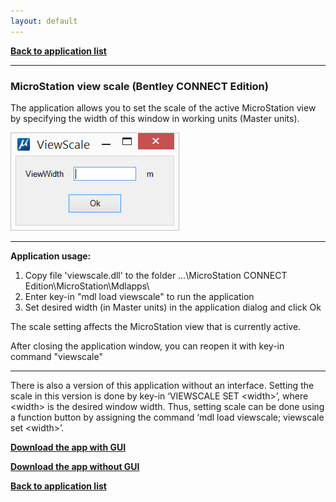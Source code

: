 ```yaml
---
layout: default
---
```


[**Back to application list**](../)

---

### MicroStation view scale (Bentley CONNECT Edition)

The application allows you to set the scale of the active MicroStation view by specifying the width of this window in working units (Master units).

![](./images/viewscale.jpg)

---

**Application usage:**

1.	Copy file 'viewscale.dll' to the folder …\MicroStation CONNECT Edition\MicroStation\Mdlapps\
2.	Enter key-in "mdl load viewscale" to run the application
3.	Set desired width (in Master units) in the application dialog and click Ok

The scale setting affects the MicroStation view that is currently active.

After closing the application window, you can reopen it with key-in command "viewscale"
	
---

There is also a version of this application without an interface. Setting the scale in this version is done by key-in ‘VIEWSCALE SET \<width\>’, where \<width\> is the desired window width. Thus, setting scale can be done using a function button by assigning the command ‘mdl load viewscale; viewscale set \<width\>’.

[**Download the app with GUI**](https://github.com/DenisAntoshkin/Applications/releases/download/ViewScaleWithGui/ViewScaleWithGui.zip)

[**Download the app without GUI**](https://github.com/DenisAntoshkin/Applications/releases/download/ViewScaleWithoutGui/ViewScaleWithoutGui.zip)

[**Back to application list**](../)